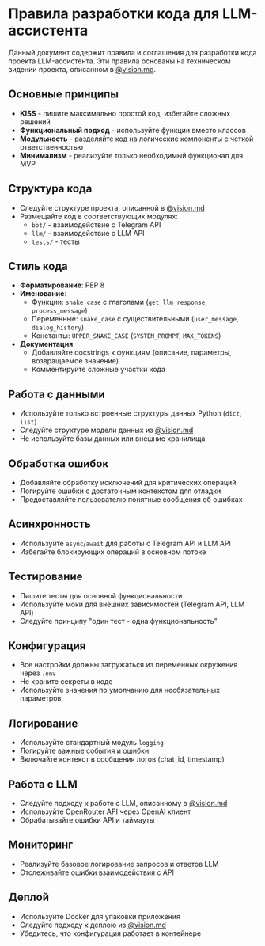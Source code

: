 # Правила разработки кода для LLM-ассистента

Данный документ содержит правила и соглашения для разработки кода проекта LLM-ассистента. Эти правила основаны на техническом видении проекта, описанном в [@vision.md](vision.md).

## Основные принципы

- **KISS** - пишите максимально простой код, избегайте сложных решений
- **Функциональный подход** - используйте функции вместо классов
- **Модульность** - разделяйте код на логические компоненты с четкой ответственностью
- **Минимализм** - реализуйте только необходимый функционал для MVP

## Структура кода

- Следуйте структуре проекта, описанной в [@vision.md](vision.md)
- Размещайте код в соответствующих модулях:
  - `bot/` - взаимодействие с Telegram API
  - `llm/` - взаимодействие с LLM API
  - `tests/` - тесты

## Стиль кода

- **Форматирование**: PEP 8
- **Именование**:
  - Функции: `snake_case` с глаголами (`get_llm_response`, `process_message`)
  - Переменные: `snake_case` с существительными (`user_message`, `dialog_history`)
  - Константы: `UPPER_SNAKE_CASE` (`SYSTEM_PROMPT`, `MAX_TOKENS`)
- **Документация**:
  - Добавляйте docstrings к функциям (описание, параметры, возвращаемое значение)
  - Комментируйте сложные участки кода

## Работа с данными

- Используйте только встроенные структуры данных Python (`dict`, `list`)
- Следуйте структуре модели данных из [@vision.md](vision.md)
- Не используйте базы данных или внешние хранилища

## Обработка ошибок

- Добавляйте обработку исключений для критических операций
- Логируйте ошибки с достаточным контекстом для отладки
- Предоставляйте пользователю понятные сообщения об ошибках

## Асинхронность

- Используйте `async`/`await` для работы с Telegram API и LLM API
- Избегайте блокирующих операций в основном потоке

## Тестирование

- Пишите тесты для основной функциональности
- Используйте моки для внешних зависимостей (Telegram API, LLM API)
- Следуйте принципу "один тест - одна функциональность"

## Конфигурация

- Все настройки должны загружаться из переменных окружения через `.env`
- Не храните секреты в коде
- Используйте значения по умолчанию для необязательных параметров

## Логирование

- Используйте стандартный модуль `logging`
- Логируйте важные события и ошибки
- Включайте контекст в сообщения логов (chat_id, timestamp)

## Работа с LLM

- Следуйте подходу к работе с LLM, описанному в [@vision.md](vision.md)
- Используйте OpenRouter API через OpenAI клиент
- Обрабатывайте ошибки API и таймауты

## Мониторинг

- Реализуйте базовое логирование запросов и ответов LLM
- Отслеживайте ошибки взаимодействия с API

## Деплой

- Используйте Docker для упаковки приложения
- Следуйте подходу к деплою из [@vision.md](vision.md)
- Убедитесь, что конфигурация работает в контейнере